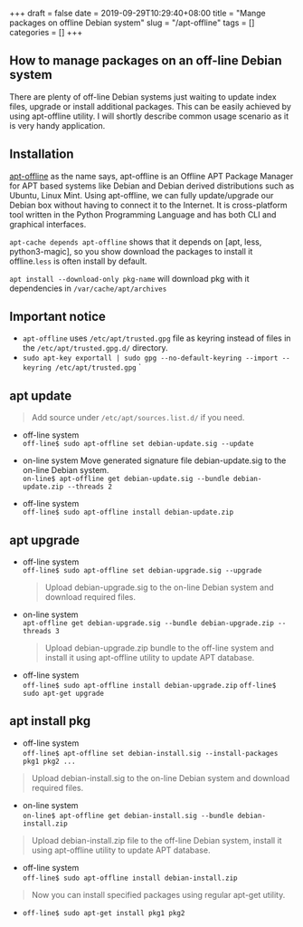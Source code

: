 +++ 
draft = false
date = 2019-09-29T10:29:40+08:00
title = "Mange packages on offline Debian system"
slug = "/apt-offline" 
tags = []
categories = []
+++

## How to manage packages on an off-line Debian system

There are plenty of off-line Debian systems just waiting to update index files, upgrade or install additional packages. This can be easily achieved by using apt-offline utility. I will shortly describe common usage scenario as it is very handy application.

## Installation

[apt-offline](https://pkgs.org/download/apt-offline) as the name says, apt-offline is an Offline APT Package Manager for APT based systems like Debian and Debian derived distributions such as Ubuntu, Linux Mint. Using apt-offline, we can fully update/upgrade our Debian box without having to connect it to the Internet. It is cross-platform tool written in the Python Programming Language and has both CLI and graphical interfaces.

`apt-cache depends apt-offline` shows that it depends on [apt, less, python3-magic], so you show download the packages to install it offline.`less` is often install by default.

`apt install --download-only pkg-name` will download pkg with it dependencies in `/var/cache/apt/archives`

## **Important notice**

- `apt-offline` uses `/etc/apt/trusted.gpg` file as keyring instead of files in the `/etc/apt/trusted.gpg.d/` directory.
- `sudo apt-key exportall | sudo gpg --no-default-keyring --import --keyring /etc/apt/trusted.gpg`
  `

## apt update

> Add source under `/etc/apt/sources.list.d/` if you need.

- off-line system  
  `off-line$ sudo apt-offline set debian-update.sig --update`

- on-line system
  Move generated signature file debian-update.sig to the on-line Debian system.  
  `on-line$ apt-offline get debian-update.sig --bundle debian-update.zip --threads 2`

- off-line system  
  `off-line$ sudo apt-offline install debian-update.zip`

## apt upgrade

- off-line system  
  `off-line$ sudo apt-offline set debian-upgrade.sig --upgrade`

  > Upload debian-upgrade.sig to the on-line Debian system and download required files.

- on-line system  
  `apt-offline get debian-upgrade.sig --bundle debian-upgrade.zip --threads 3`

  > Upload debian-upgrade.zip bundle to the off-line system and install it using apt-offline utility to update APT database.

- off-line system  
  `off-line$ sudo apt-offline install debian-upgrade.zip`
  `off-line$ sudo apt-get upgrade`

## apt install pkg

- off-line system  
  `off-line$ apt-offline set debian-install.sig --install-packages pkg1 pkg2 ...`

> Upload debian-install.sig to the on-line Debian system and download required files.

- on-line system  
  `on-line$ apt-offline get debian-install.sig --bundle debian-install.zip`

> Upload debian-install.zip file to the off-line Debian system, install it using apt-offline utility to update APT database.

- off-line system  
  `off-line$ sudo apt-offline install debian-install.zip`

> Now you can install specified packages using regular apt-get utility.

- `off-line$ sudo apt-get install pkg1 pkg2`
